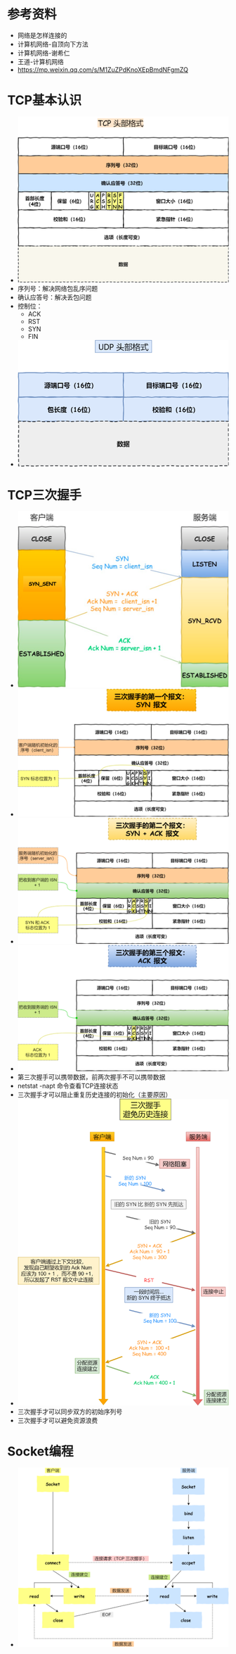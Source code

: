 <!--
 * @Author: yao fanghao
 * @Date: 2023-04-14 22:13:52
 * @LastEditTime: 2023-04-23 11:08:03
 * @LastEditors: yao fanghao
-->
# 参考资料

* 网络是怎样连接的
* 计算机网络-自顶向下方法
* 计算机网络-谢希仁
* 王道-计算机网络
* <https://mp.weixin.qq.com/s/M1ZuZPdKnoXEpBmdNFgmZQ>
  
# TCP基本认识

* ![1](_img/TCP/1.png "TCP报文格式")
* 序列号：解决网络包乱序问题
* 确认应答号：解决丢包问题
* 控制位：
  * ACK
  * RST
  * SYN
  * FIN
* ![2](_img/TCP/2.png "UDP报文格式")

# TCP三次握手

* ![3](_img/TCP/3.png "")
* ![4](_img/TCP/3-1.png "")
* ![5](_img/TCP/3-2.png "")
* ![6](_img/TCP/3-3.png "")
* 第三次握手可以携带数据，前两次握手不可以携带数据
* netstat -napt 命令查看TCP连接状态
* 三次握手才可以阻止重复历史连接的初始化（主要原因）
* ![7](_img/TCP/3-4.png "")
* 三次握手才可以同步双方的初始序列号
* 三次握手才可以避免资源浪费

# Socket编程

* ![8](_img/TCP/4.png "")
